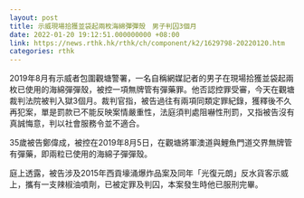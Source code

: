 ```yaml
---
layout: post
title: 示威現場拾獲並袋起兩枚海綿彈彈殼　男子判囚3個月
date: 2022-01-20 19:12:51.000000000 +08:00
link: https://news.rthk.hk/rthk/ch/component/k2/1629798-20220120.htm
categories: rthk
---
```


2019年8月有示威者包圍觀塘警署，一名自稱網媒記者的男子在現場拾獲並袋起兩枚已使用的海綿彈彈殼，被控一項無牌管有彈藥罪。他否認控罪受審，今天在觀塘裁判法院被判入獄3個月。裁判官指，被告過往有兩項同類定罪紀錄，獲釋後不久再犯案，單是罰款已不能反映案情嚴重性，法庭須判處阻嚇性刑罰，又指被告沒有真誠悔意，判以社會服務令並不適合。

35歲被告鄭偉成，被控在2019年8月5日，在觀塘將軍澳道與鯉魚門道交界無牌管有彈藥，即兩粒已使用的海綿子彈彈殼。

庭上透露，被告涉及2015年西貢壕涌爆炸品案及同年「光復元朗」反水貨客示威上，攜有一支辣椒油噴劑，已被定罪及判囚，本案發生時他已服刑完畢。
